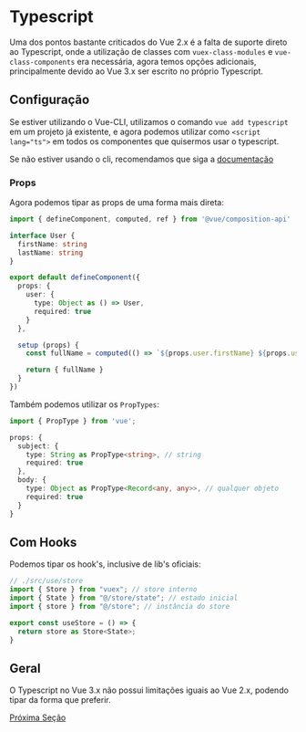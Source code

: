 # Typescript

Uma dos pontos bastante criticados do Vue 2.x é a falta de suporte direto ao Typescript, onde a utilização de classes com `vuex-class-modules` e `vue-class-components` era necessária, agora temos opções adicionais, principalmente devido ao Vue 3.x ser escrito no próprio Typescript.

## Configuração

Se estiver utilizando o Vue-CLI, utilizamos o comando `vue add typescript` em um projeto já existente, e agora podemos utilizar como `<script lang="ts">` em todos os componentes que quisermos usar o typescript.

Se não estiver usando o cli, recomendamos que siga a [documentação](https://v3.vuejs.org/guide/typescript-support.html#webpack-configuration)

### Props

Agora podemos tipar as props de uma forma mais direta:

```ts
import { defineComponent, computed, ref } from '@vue/composition-api'

interface User {
  firstName: string
  lastName: string
}

export default defineComponent({
  props: {
    user: {
      type: Object as () => User,
      required: true
    }
  },

  setup (props) {
    const fullName = computed(() => `${props.user.firstName} ${props.user.lastName}`)

    return { fullName }
  }
})
```

Também podemos utilizar os `PropTypes`:

```ts
import { PropType } from 'vue';

props: {
  subject: {
    type: String as PropType<string>, // string
    required: true
  },
  body: {
    type: Object as PropType<Record<any, any>>, // qualquer objeto
    required: true
  }
}
```

## Com Hooks

Podemos tipar os hook's, inclusive de lib's oficiais:

```ts
// ./src/use/store
import { Store } from "vuex"; // store interno
import { State } from "@/store/state"; // estado inicial
import { store } from "@/store"; // instância do store

export const useStore = () => {
  return store as Store<State>;
}
```

## Geral

O Typescript no Vue 3.x não possui limitações iguais ao Vue 2.x, podendo tipar da forma que preferir.

[Próxima Seção](./7%20-%20Vite.md)
